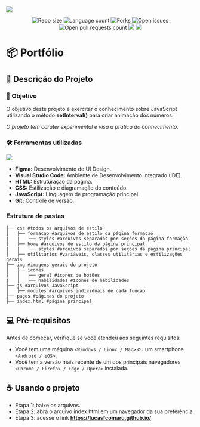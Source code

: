 <img src="/img/banner-cronometro.png"/>
<p align="center">
    <img src="https://img.shields.io/github/repo-size/lucasfcomaru/lucasfcomaru.github.io?style=for-the-badge" alt="Repo size" title="Repo size"/>
    <img src="https://img.shields.io/github/languages/count/lucasfcomaru/lucasfcomaru.github.io?style=for-the-badge" alt="Language count" title="Language count"/>
    <img src="https://img.shields.io/github/forks/lucasfcomaru/lucasfcomaru.github.io?style=for-the-badge" alt="Forks" title="Forks"/>
    <img src="https://img.shields.io/bitbucket/issues/lucasfcomaru/lucasfcomaru.github.io?style=for-the-badge" alt="Open issues" title="Open issues"/>
    <img src="https://img.shields.io/bitbucket/pr-raw/lucasfcomaru/lucasfcomaru.github.io?style=for-the-badge" alt="Open pull requests count" title="Open pull requests"/>
    <img src="http://img.shields.io/static/v1?label=STATUS&message=CONCLUIDO&color=GREEN&style=for-the-badge"/>
    <img src="http://img.shields.io/static/v1?label=License&message=MIT&color=green&style=for-the-badge"/>
</p>

# 📦 Portfólio
## 📢 Descrição do Projeto
### 🎯 Objetivo
<p align="left">
    O objetivo deste projeto é exercitar o conhecimento sobre JavaScript utilizando o método <strong>setInterval()</strong> para criar animação dos números.
<p align="left">
    <i>O projeto tem caráter experimental e visa a prática do conhecimento.</i>
</p>

### 🛠️ Ferramentas utilizadas
<p>
    <img src="https://skillicons.dev/icons?i=figma,vscode,html,css,js,git" />
</p>
<ul>
    <li><b>Figma:</b> Desenvolvimento de UI Design.</li>
    <li><b>Visual Studio Code:</b> Ambiente de Desenvolvimento Integrado (IDE).</li>
    <li><b>HTML:</b> Estruturação da página.</li>
    <li><b>CSS:</b> Estilização e diagramação do conteúdo.</li>
    <li><b>JavaScript:</b> Linguagem de programação principal.</li>
    <li><b>Git:</b> Controle de versão.</li>
</ul>

### Estrutura de pastas

```
├── css #todos os arquivos de estilo
│   ├── formacao #arquivos de estilo da página formacao
|   |   └── styles #arquivos separados por seções da página formação
│   ├── home #arquivos de estilo da página principal
|   |   └── styles #arquivos separados por seções da página principal
│   ├── utilitarios #variáveis, classes utilitárias e estilizações gerais
├── img #imagens gerais do projeto
│   ├── icones
|   │   ├── geral #ícones de botões
|   │   ├── habilidades #ícones de habilidades
├── js #arquivos JavaScript
│   ├── modules #arquivos individuais de cada função
├── pages #páginas do projeto
├── index.html #página principal
```

## 💻 Pré-requisitos
Antes de começar, verifique se você atendeu aos seguintes requisitos:

- Você tem uma máquina `<Windows / Linux / Mac>` ou um smartphone `<Android / iOS>`.
- Você tem a versão mais recente de um dos principais navegadores `<Chrome / Firefox / Edge / Opera>` instalada.

## ☕ Usando o projeto
<ul>
    <li>Etapa 1: baixe os arquivos.</li>
    <li>Etapa 2: abra o arquivo index.html em um navegador da sua preferência.</li>
    <li>Etapa 3: acesse o link <a href="https://lucasfcomaru.github.io/" target="_blank"><b>https://lucasfcomaru.github.io/</b></a></li>
</ul>